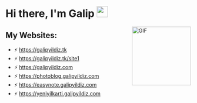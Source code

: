 # Hi there, I'm Galip <img width="30px" src="https://media.tenor.com/images/3b388fe03da271d2674faf85eb7c3fcd/tenor.gif" />

<img align="right" alt="GIF" height="160px" src="https://media.giphy.com/media/du3J3cXyzhj75IOgvA/giphy.gif" />

## My Websites:  

- ⚡ https://galipyildiz.tk
- ⚡ https://galipyildiz.tk/site1
- ⚡ https://galipyildiz.com
- ⚡ https://photoblog.galipyildiz.com
- ⚡ https://easynote.galipyildiz.com
- ⚡ https://yeniyilkarti.galipyildiz.com



<!--
**galip975/galip975** is a ✨ _special_ ✨ repository because its `README.md` (this file) appears on your GitHub profile.

Here are some ideas to get you started:

- 🔭 I’m currently working on ...
- 🌱 I’m currently learning ...
- 👯 I’m looking to collaborate on ...
- 🤔 I’m looking for help with ...
- 💬 Ask me about ...
- 📫 How to reach me: ...
- 😄 Pronouns: ...
- ⚡ Fun fact: ...
-->
